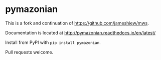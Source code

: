 # pymazonian
This is a fork and continuation of https://github.com/jameshiew/mws.

Documentation is located at http://pymazonian.readthedocs.io/en/latest/

Install from PyPI with `pip install pymazonian`.

Pull requests welcome.
